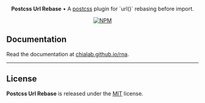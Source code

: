 <p align="center">
    <strong>Postcss Url Rebase</strong> • A <a href="https://postcss.org/">postcss</a> plugin for `url()` rebasing before import.
</p>

<p align="center">
    <a href="https://www.npmjs.com/package/@chialab/postcss-url-rebase"><img alt="NPM" src="https://img.shields.io/npm/v/@chialab/postcss-url-rebase.svg?style=flat-square"></a>
</p>

## Documentation

Read the documentation at [chialab.github.io/rna](https://chialab.github.io/rna/guide/postcss-url-rebase).

---

## License

**Postcss Url Rebase** is released under the [MIT](https://github.com/chialab/rna/blob/main/packages/postcss-url-rebase/LICENSE) license.
